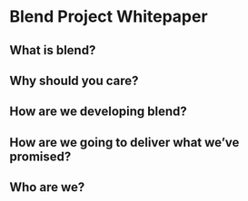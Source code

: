 # Blend Project Whitepaper

## What is blend?

## Why should you care?

## How are we developing blend?

## How are we going to deliver what we’ve promised?

## Who are we?